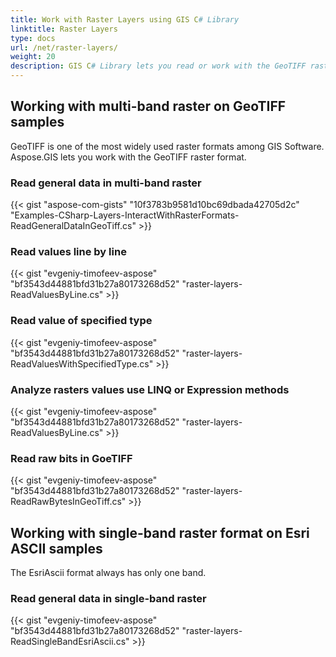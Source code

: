 ```yaml
---
title: Work with Raster Layers using GIS C# Library
linktitle: Raster Layers
type: docs
url: /net/raster-layers/
weight: 20
description: GIS C# Library lets you read or work with the GeoTIFF raster format which is one of the most widely used raster formats among GIS Software. 
---
```


## **Working with multi-band raster on GeoTIFF samples**
GeoTIFF is one of the most widely used raster formats among GIS Software. Aspose.GIS lets you work with the GeoTIFF raster format.
### **Read general data in multi-band raster**
{{< gist "aspose-com-gists" "10f3783b9581d10bc69dbada42705d2c" "Examples-CSharp-Layers-InteractWithRasterFormats-ReadGeneralDataInGeoTiff.cs" >}}
### **Read values line by line**
{{< gist "evgeniy-timofeev-aspose" "bf3543d44881bfd31b27a80173268d52" "raster-layers-ReadValuesByLine.cs" >}}
### **Read value of specified type**
{{< gist "evgeniy-timofeev-aspose" "bf3543d44881bfd31b27a80173268d52" "raster-layers-ReadValuesWithSpecifiedType.cs" >}}
### **Analyze rasters values use LINQ or Expression methods**
{{< gist "evgeniy-timofeev-aspose" "bf3543d44881bfd31b27a80173268d52" "raster-layers-ReadValuesByLine.cs" >}}
### **Read raw bits in GoeTIFF**
{{< gist "evgeniy-timofeev-aspose" "bf3543d44881bfd31b27a80173268d52" "raster-layers-ReadRawBytesInGeoTiff.cs" >}}

## **Working with single-band raster format on Esri ASCII samples**
The EsriAscii format always has only one band.
### **Read general data in single-band raster**
{{< gist "evgeniy-timofeev-aspose" "bf3543d44881bfd31b27a80173268d52" "raster-layers-ReadSingleBandEsriAscii.cs" >}}




